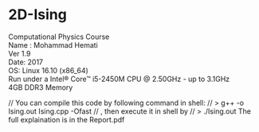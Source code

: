 # 2D-Ising

 Computational Physics Course                                           
 Name :   Mohammad Hemati                                                                                               
 Ver 1.9                                                            
 Date: 2017                                                         
 OS: Linux 16.10 (x86_64)                                               
 Run under a Intel® Core™ i5-2450M CPU @ 2.50GHz - up to 3.1GHz         
 4GB DDR3 Memory                                                        


// You can compile this code by following command in shell:
// > g++ -o Ising.out Ising.cpp -Ofast
// , then execute it in shell by
// > ./Ising.out
The full explaination is in the Report.pdf

